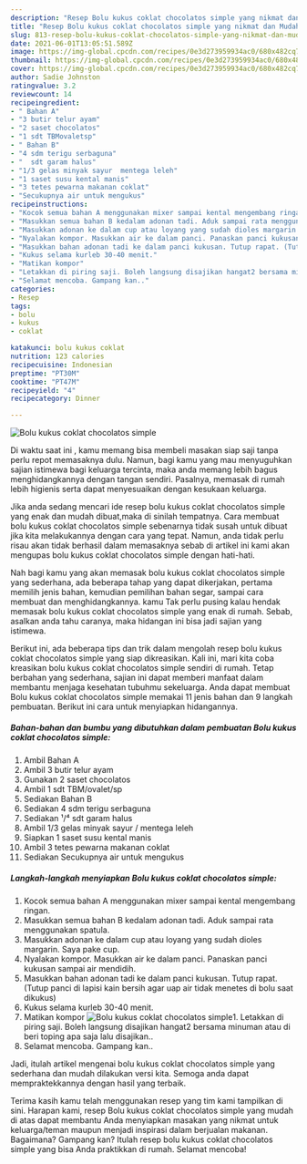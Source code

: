 ```yaml
---
description: "Resep Bolu kukus coklat chocolatos simple yang nikmat dan Mudah Dibuat"
title: "Resep Bolu kukus coklat chocolatos simple yang nikmat dan Mudah Dibuat"
slug: 813-resep-bolu-kukus-coklat-chocolatos-simple-yang-nikmat-dan-mudah-dibuat
date: 2021-06-01T13:05:51.589Z
image: https://img-global.cpcdn.com/recipes/0e3d273959934ac0/680x482cq70/bolu-kukus-coklat-chocolatos-simple-foto-resep-utama.jpg
thumbnail: https://img-global.cpcdn.com/recipes/0e3d273959934ac0/680x482cq70/bolu-kukus-coklat-chocolatos-simple-foto-resep-utama.jpg
cover: https://img-global.cpcdn.com/recipes/0e3d273959934ac0/680x482cq70/bolu-kukus-coklat-chocolatos-simple-foto-resep-utama.jpg
author: Sadie Johnston
ratingvalue: 3.2
reviewcount: 14
recipeingredient:
- " Bahan A"
- "3 butir telur ayam"
- "2 saset chocolatos"
- "1 sdt TBMovaletsp"
- " Bahan B"
- "4 sdm terigu serbaguna"
- "  sdt garam halus"
- "1/3 gelas minyak sayur  mentega leleh"
- "1 saset susu kental manis"
- "3 tetes pewarna makanan coklat"
- "Secukupnya air untuk mengukus"
recipeinstructions:
- "Kocok semua bahan A menggunakan mixer sampai kental mengembang ringan."
- "Masukkan semua bahan B kedalam adonan tadi. Aduk sampai rata menggunakan spatula."
- "Masukkan adonan ke dalam cup atau loyang yang sudah dioles margarin. Saya pake cup."
- "Nyalakan kompor. Masukkan air ke dalam panci. Panaskan panci kukusan sampai air mendidih."
- "Masukkan bahan adonan tadi ke dalam panci kukusan. Tutup rapat. (Tutup panci di lapisi kain bersih agar uap air tidak menetes di bolu saat dikukus)"
- "Kukus selama kurleb 30-40 menit."
- "Matikan kompor"
- "Letakkan di piring saji. Boleh langsung disajikan hangat2 bersama minuman atau di beri toping apa saja lalu disajikan.."
- "Selamat mencoba. Gampang kan.."
categories:
- Resep
tags:
- bolu
- kukus
- coklat

katakunci: bolu kukus coklat 
nutrition: 123 calories
recipecuisine: Indonesian
preptime: "PT30M"
cooktime: "PT47M"
recipeyield: "4"
recipecategory: Dinner

---
```



![Bolu kukus coklat chocolatos simple](https://img-global.cpcdn.com/recipes/0e3d273959934ac0/680x482cq70/bolu-kukus-coklat-chocolatos-simple-foto-resep-utama.jpg)

Di waktu  saat ini , kamu memang bisa membeli masakan siap saji tanpa perlu repot memasaknya dulu. Namun, bagi kamu yang mau menyuguhkan sajian istimewa bagi keluarga tercinta, maka anda memang lebih bagus menghidangkannya dengan tangan sendiri. Pasalnya, memasak di rumah lebih higienis serta dapat menyesuaikan dengan kesukaan keluarga.

Jika anda sedang mencari ide resep bolu kukus coklat chocolatos simple yang enak dan mudah dibuat,maka di sinilah tempatnya. Cara membuat bolu kukus coklat chocolatos simple  sebenarnya tidak susah untuk dibuat jika kita melakukannya dengan cara yang tepat. Namun, anda tidak perlu risau akan tidak berhasil dalam memasaknya 
sebab di artikel ini kami akan mengupas bolu kukus coklat chocolatos simple dengan hati-hati.  



Nah bagi kamu yang akan memasak bolu kukus coklat chocolatos simple yang sederhana, ada beberapa tahap yang dapat dikerjakan, pertama memilih jenis bahan, kemudian pemilihan bahan segar, sampai cara membuat dan menghidangkannya. kamu Tak perlu pusing kalau hendak memasak bolu kukus coklat chocolatos simple yang enak di rumah. Sebab, asalkan anda  tahu caranya, maka hidangan ini bisa jadi sajian yang istimewa.

Berikut ini, ada beberapa tips dan trik dalam mengolah resep bolu kukus coklat chocolatos simple yang siap dikreasikan. Kali ini, mari kita coba kreasikan bolu kukus coklat chocolatos simple sendiri di rumah. Tetap berbahan yang sederhana, sajian ini dapat memberi manfaat dalam membantu menjaga kesehatan tubuhmu sekeluarga. Anda dapat membuat Bolu kukus coklat chocolatos simple memakai 11 jenis bahan dan 9 langkah pembuatan. Berikut ini cara untuk menyiapkan hidangannya.

<!--inarticleads1-->

##### Bahan-bahan dan bumbu yang dibutuhkan dalam pembuatan Bolu kukus coklat chocolatos simple:

1. Ambil  Bahan A
1. Ambil 3 butir telur ayam
1. Gunakan 2 saset chocolatos
1. Ambil 1 sdt TBM/ovalet/sp
1. Sediakan  Bahan B
1. Sediakan 4 sdm terigu serbaguna
1. Sediakan  ¹/⁴ sdt garam halus
1. Ambil 1/3 gelas minyak sayur / mentega leleh
1. Siapkan 1 saset susu kental manis
1. Ambil 3 tetes pewarna makanan coklat
1. Sediakan Secukupnya air untuk mengukus




<!--inarticleads2-->

##### Langkah-langkah menyiapkan Bolu kukus coklat chocolatos simple:

1. Kocok semua bahan A menggunakan mixer sampai kental mengembang ringan.
1. Masukkan semua bahan B kedalam adonan tadi. Aduk sampai rata menggunakan spatula.
1. Masukkan adonan ke dalam cup atau loyang yang sudah dioles margarin. Saya pake cup.
1. Nyalakan kompor. Masukkan air ke dalam panci. Panaskan panci kukusan sampai air mendidih.
1. Masukkan bahan adonan tadi ke dalam panci kukusan. Tutup rapat. (Tutup panci di lapisi kain bersih agar uap air tidak menetes di bolu saat dikukus)
1. Kukus selama kurleb 30-40 menit.
1. Matikan kompor
<img src="https://img-global.cpcdn.com/steps/275e3bde4e6995c0/160x128cq70/bolu-kukus-coklat-chocolatos-simple-langkah-memasak-7-foto.jpg" alt="Bolu kukus coklat chocolatos simple">1. Letakkan di piring saji. Boleh langsung disajikan hangat2 bersama minuman atau di beri toping apa saja lalu disajikan..
1. Selamat mencoba. Gampang kan..




Jadi, itulah artikel mengenai  bolu kukus coklat chocolatos simple  yang sederhana dan mudah dilakukan versi kita. Semoga anda dapat mempraktekkannya dengan hasil yang terbaik. 

Terima kasih kamu telah menggunakan resep yang tim kami tampilkan di sini. Harapan kami, resep  Bolu kukus coklat chocolatos simple yang mudah di atas dapat membantu Anda menyiapkan masakan yang nikmat untuk keluarga/teman maupun menjadi inspirasi dalam berjualan makanan. Bagaimana? Gampang kan? Itulah resep bolu kukus coklat chocolatos simple yang bisa Anda praktikkan di rumah. Selamat mencoba!

